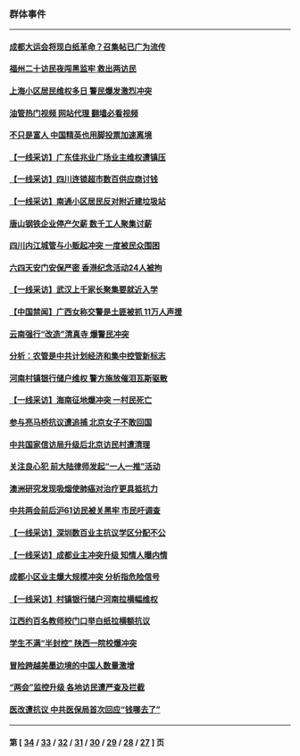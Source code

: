 ### 群体事件
---
#### [成都大运会将现白纸革命？召集帖已广为流传](../../pages/ncid279/n14033119.md?07130845) 
#### [福州二十访民夜闯黑监牢 救出两访民](../../pages/ncid279/n14031617.md?07130845) 
#### [上海小区居民维权多日 警民爆发激烈冲突](../../pages/ncid279/n14029221.md?07130845) 
#### [油管热门视频 网站代理 翻墙必看视频](http://138.2.39.72:81/youtube.html?epic-marker?07130845)
#### [不只是富人 中国精英也用脚投票加速离境](../../pages/ncid279/n14029086.md?07130845) 
#### [【一线采访】广东佳兆业广场业主维权遭镇压](../../pages/ncid279/n14028175.md?07130845) 
#### [【一线采访】四川连锁超市数百供应商讨钱](../../pages/ncid279/n14025102.md?07130845) 
#### [【一线采访】南通小区居民反对附近建垃圾站](../../pages/ncid279/n14021690.md?07130845) 
#### [唐山钢铁企业停产欠薪 数千工人聚集讨薪](../../pages/ncid279/n14017404.md?07130845) 
#### [四川内江城管与小贩起冲突 一度被民众围困](../../pages/ncid279/n14015922.md?07130845) 
#### [六四天安门安保严密 香港纪念活动24人被拘](../../pages/ncid279/n14009800.md?07130845) 
#### [【一线采访】武汉上千家长聚集要就近入学](../../pages/ncid279/n14009497.md?07130845) 
#### [【中国禁闻】广西女称交警是土匪被抓 11万人声援](../../pages/ncid279/n14006869.md?07130845) 
#### [云南强行“改造”清真寺 爆警民冲突](../../pages/ncid279/n14005561.md?07130845) 
#### [分析：农管是中共计划经济和集中控管新标志](../../pages/ncid279/n14000665.md?07130845) 
#### [河南村镇银行储户维权 警方施放催泪瓦斯驱散](../../pages/ncid279/n13998750.md?07130845) 
#### [【一线采访】海南征地爆冲突 一村民死亡](../../pages/ncid279/n13989137.md?07130845) 
#### [参与亮马桥抗议遭追捕 北京女子不敢回国](../../pages/ncid279/n13985420.md?07130845) 
#### [中共国家信访局升级后北京访民村遭清理](../../pages/ncid279/n13984826.md?07130845) 
#### [关注良心犯 前大陆律师发起“一人一推”活动](../../pages/ncid279/n13980524.md?07130845) 
#### [澳洲研究发现吸烟使肺癌对治疗更具抵抗力](../../pages/ncid279/n13977762.md?07130845) 
#### [中共两会前后沪61访民被关黑牢 市民吁调查](../../pages/ncid279/n13976054.md?07130845) 
#### [【一线采访】深圳数百业主抗议学区分配不公](../../pages/ncid279/n13976680.md?07130845) 
#### [【一线采访】成都业主冲突升级 知情人曝内情](../../pages/ncid279/n13965289.md?07130845) 
#### [成都小区业主爆大规模冲突 分析指危险信号](../../pages/ncid279/n13964520.md?07130845) 
#### [【一线采访】村镇银行储户河南拉横幅维权](../../pages/ncid279/n13964555.md?07130845) 
#### [江西约百名教师校门口举白纸拉横额抗议](../../pages/ncid279/n13958579.md?07130845) 
#### [学生不满“半封控” 陕西一院校爆冲突](../../pages/ncid279/n13946647.md?07130845) 
#### [冒险跨越美墨边境的中国人数量激增](../../pages/ncid279/n13946742.md?07130845) 
#### [“两会”监控升级 各地访民遭严查及拦截](../../pages/ncid279/n13942702.md?07130845) 
#### [医改遭抗议 中共医保局首次回应“钱哪去了”](../../pages/ncid279/n13938290.md?07130845) 

---
#### 第 [ [34](./34.md?07130845) / [33](./33.md?07130845) / [32](./32.md?07130845) / [31](./31.md?07130845) / [30](./30.md?07130845) / [29](./29.md?07130845) / [28](./28.md?07130845) / [27](./27.md?07130845) ] 页

